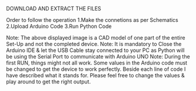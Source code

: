 DOWNLOAD AND EXTRACT THE FILES 

Order to follow the operation
1.Make the connetions as per Schematics
2.Upload Arduino Code
3.Run Python Code

Note: The above displayed image is a CAD model of one part of the entire Set-Up and not the completed device. 
Note: It is mandatory to Close the Arduino IDE & let the USB Cable stay connected to your PC as Python will be using the Serial Port to communicate with Arduino UNO
Note: During the first RUN, things might not all work. Some values in the Arduino code must be changed to get the device to work perfectly. Beside each line of code I have described what it stands for. Please feel free to change the values & play around to get the right output.
